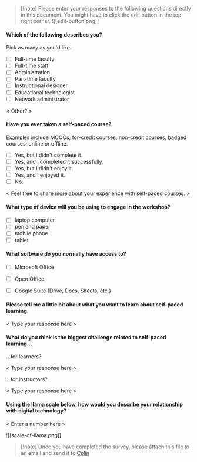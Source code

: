 > [!note] Please enter your responses to the following questions directly in this document. You might have to click the edit button in the top, right corner.
> ![[edit-button.png]]

#### Which of the following describes you?
Pick as many as you'd like.

- [ ] Full-time faculty
- [ ] Full-time staff
- [ ] Administration
- [ ] Part-time faculty
- [ ] Instructional designer
- [ ] Educational technologist
- [ ] Network administrator

< Other? >

#### Have you ever taken a self-paced course? 
Examples include MOOCs, for-credit courses, non-credit courses, badged courses, online or offline.

- [ ] Yes, but I didn't complete it.
- [ ] Yes, and I completed it successfully.
- [ ] Yes, but I didn't enjoy it.
- [ ] Yes, and I enjoyed it.
- [ ] No.

< Feel free to share more about your experience with self-paced courses. >

#### What type of device will you be using to engage in the workshop?

- [ ] laptop computer
- [ ] pen and paper
- [ ] mobile phone
- [ ] tablet

#### What software do you normally have access to?

- [ ] Microsoft Office
- [ ] Open Office
- [ ] Google Suite (Drive, Docs, Sheets, etc.)


#### Please tell me a little bit about what you want to learn about self-paced learning.

< Type your response here >

#### What do you think is the biggest challenge related to self-paced learning...

...for learners?

< Type your response here >

...for instructors?

< Type your response here >

#### Using the llama scale below, how would you describe your relationship with digital technology?

< Enter a number here >

![[scale-of-llama.png]]

> [!note] Once you have completed the survey, please attach this file to an email and send it to [Colin](mailto:colin.madland@twu.ca)